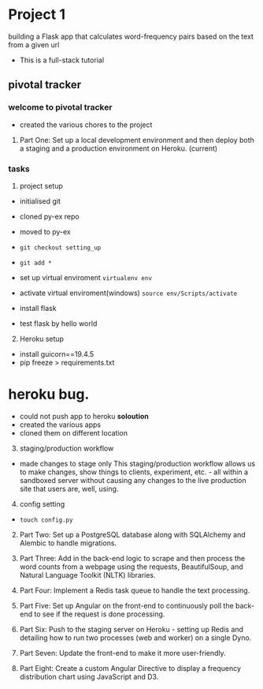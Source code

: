 # Project 1
building a Flask app that calculates word-frequency
pairs based on the text from a given url

- This is a full-stack tutorial

## pivotal tracker
### welcome to pivotal tracker
- created the various chores to the project


1. Part One: Set up a local development environment and then deploy both a staging and a production environment on Heroku. (current)

### tasks
1. project setup

- initialised git
- cloned py-ex repo
- moved to py-ex
- `git checkout setting_up`
- `git add *`

- set up virtual enviroment
`virtualenv env`
- activate virtual enviroment(windows)
`source env/Scripts/activate`

- install flask
- test flask by hello world


2. Heroku setup

- install guicorn==19.4.5
- pip freeze > requirements.txt

# heroku bug.

- could not push app to heroku
**soloution**
- created the various apps
- cloned them on different location

3. staging/production workflow

- made changes to stage only
This staging/production workflow allows us to make changes, show things to clients, experiment, etc. - all within a sandboxed server without causing any changes to the live production site that users are, well, using.


4. config setting
- `touch config.py`



2. Part Two: Set up a PostgreSQL database along with SQLAlchemy and Alembic to handle migrations.

3. Part Three: Add in the back-end logic to scrape and then process the word counts from a webpage using the requests, BeautifulSoup, and Natural Language Toolkit (NLTK) libraries.

4. Part Four: Implement a Redis task queue to handle the text processing.

5. Part Five: Set up Angular on the front-end to continuously poll the back-end to see if the request is done processing.

6. Part Six: Push to the staging server on Heroku - setting up Redis and detailing how to run two processes (web and worker) on a single Dyno.

7. Part Seven: Update the front-end to make it more user-friendly.

8. Part Eight: Create a custom Angular Directive to display a frequency distribution chart using JavaScript and D3.